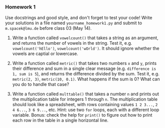 ### Homework 1

Use docstrings and good style, and don't forget to test your code! Write your solutions in a file named `yourname_homework1.py` and submit to `m.spacek@lmu.de` before class 03 (May 14).

1. Write a function called `vowelcount()` that takes a string as an argument, and returns the number of vowels in the string. Test it, e.g. `vowelcount('hEllo')`, `vowelcount('wOrld')`. It should ignore whether the vowels are captial or lowercase.

2. Write a function called `metric()` that takes two numbers `x` and `y`, prints their difference and sum in a single clear message (e.g. `difference is 1, sum is 5`), and returns the difference divided by the sum. Test it, e.g. `metric(2, 3)`, `metric(10, 0.1)`. What happens if the sum is 0? What can you do to handle that case?

3. Write a function called `multtable()` that takes a number `n` and prints out the multiplication table for integers 1 through `n`. The multiplication table should look like a spreadsheet, with rows containing values `1 2 3...`, `2 4 6...`, `3 6 9...`, etc. Hint: use two `for` loops, each with a different loop variable. Bonus: check the help for `print()` to figure out how to print each row in the table in a single horizontal line.
